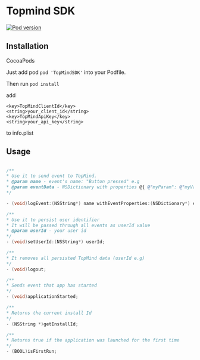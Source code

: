 
# Topmind SDK

[![Pod version](https://badge.fury.io/co/TopMindSDK.svg)](https://badge.fury.io/co/TopMindSDK)

## Installation

CocoaPods

Just add pod  `pod 'TopMindSDK'` into your Podfile.

Then run `pod install`

add
```
<key>TopMindClientId</key>
<string>your_client_id</string>
<key>TopMindApiKey</key>
<string>your_api_key</string>
```

to info.plist

## Usage

``` objective-c

/**
* Use it to send event to TopMind.
* @param name - event's name: "Button pressed" e.g
* @param eventData - NSDictionary with properties @{ @"myParam": @"myValue" } e.g
*/

- (void)logEvent:(NSString*) name withEventProperties:(NSDictionary*) eventData;

/**
* Use it to persist user identifier
* It will be passed through all events as userId value
* @param userId - your user id
*/
- (void)setUserId:(NSString*) userId;

/**
* It removes all persisted TopMind data (userId e.g)
*/
- (void)logout;

/**
* Sends event that app has started
*/
- (void)applicationStarted;

/**
* Returns the current install Id
*/
- (NSString *)getInstallId;

/**
* Returns true if the application was launched for the first time
*/
- (BOOL)isFirstRun;


```
